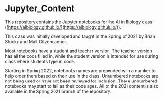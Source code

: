 # Jupyter_Content

This repository contains the Jupyter notebooks for the AI in Biology class ([https://aibiology.github.io/](https://aibiology.github.io/)).

This class was initially developed and taught in the Spring of 2021 by Brian Stucky and Matt Gitzendanner.

Most notebooks have a student and teacher version. The teacher version has all the code filled in, while the student version is intended for use during class where students type in code.

Starting in Spring 2022, notebooks names are prepended with a number to help order them based on their use in the class. Unnumbered notebooks are not being used or have not been reviewed for inclusion. These unnumbered notebooks may start to fail as their code ages. All of the 2021 content is also available in the Spring 2021 branch of the repository.
